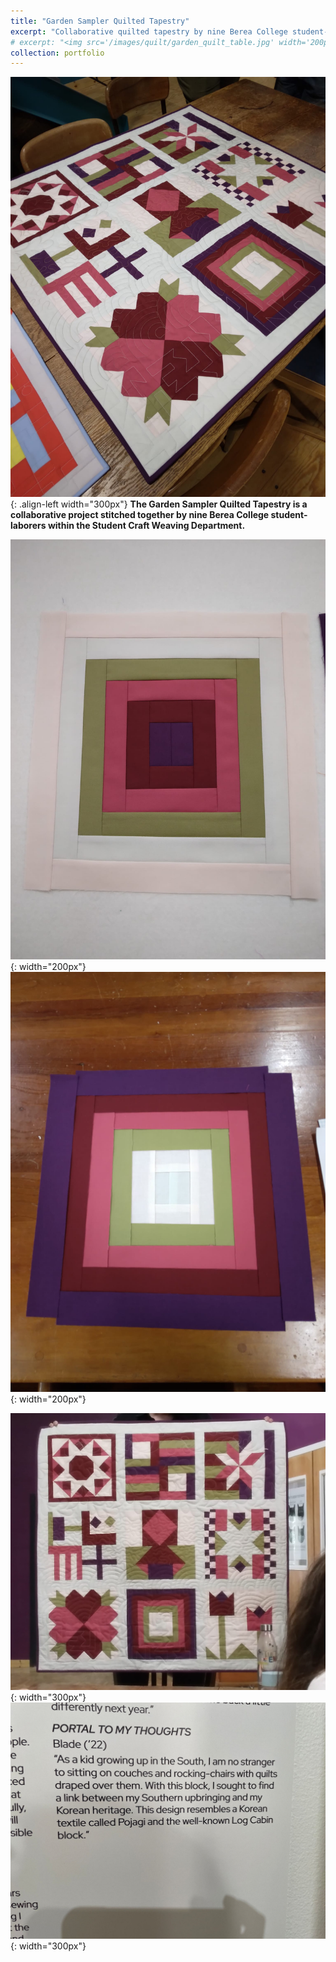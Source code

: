 ```yaml
---
title: "Garden Sampler Quilted Tapestry"
excerpt: "Collaborative quilted tapestry by nine Berea College student-laborers."
# excerpt: "<img src='/images/quilt/garden_quilt_table.jpg' width='200px'>"
collection: portfolio
---
```


![Quilt Block](/images/quilt/garden_quilt_table.jpg "Quilt Block"){: .align-left width="300px"}
**The Garden Sampler Quilted Tapestry is a collaborative project stitched together by nine Berea College student-laborers within the Student Craft Weaving Department.** 

![Quilt Block Null](/images/quilt/garden_quilt_blockNull.jpg "Quilt Block Null"){: width="200px"} 
![Quilt Block](/images/quilt/garden_quilt_block.jpg "Quilt Block"){: width="200px"} 

![Quilt Block](/images/quilt/garden_quilt_erin.jpg "Quilt Block"){: width="300px"}
![Quilt Block](/images/quilt/garden_quilt_description.jpg "Quilt Block"){: width="300px"}

